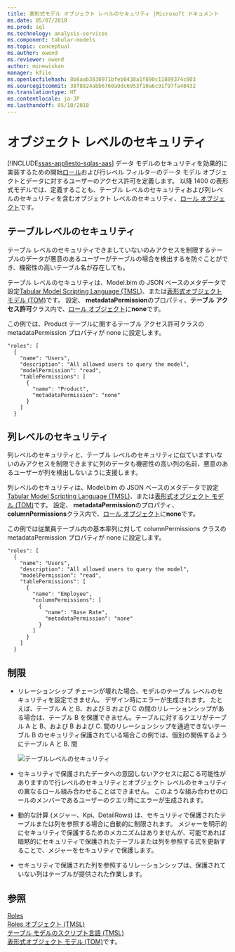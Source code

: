 ```yaml
---
title: 表形式モデル オブジェクト レベルのセキュリティ |Microsoft ドキュメント
ms.date: 05/07/2018
ms.prod: sql
ms.technology: analysis-services
ms.component: tabular-models
ms.topic: conceptual
ms.author: owend
ms.reviewer: owend
author: minewiskan
manager: kfile
ms.openlocfilehash: 8b8aab3830971bfeb0438a1f890c11889374c803
ms.sourcegitcommit: 38f8824abb6760a9dc6953f10a6c91f97fa48432
ms.translationtype: HT
ms.contentlocale: ja-JP
ms.lasthandoff: 05/10/2018
---
```

# <a name="object-level-security"></a>オブジェクト レベルのセキュリティ
[!INCLUDE[ssas-appliesto-sqlas-aas](../../includes/ssas-appliesto-sqlas-aas.md)]
データ モデルのセキュリティを効果的に実装するための開始[ロール](../../analysis-services/tabular-models/roles-ssas-tabular.md)および行レベル フィルターのデータ モデル オブジェクトとデータに対するユーザーのアクセス許可を定義します。 以降 1400 の表形式モデルでは、定義することも、テーブル レベルのセキュリティおよび列レベルのセキュリティを含むオブジェクト レベルのセキュリティ、[ロール オブジェクト](../../analysis-services/tabular-models-scripting-language-objects/roles-object-tmsl.md)です。

## <a name="table-level-security"></a>テーブルレベルのセキュリティ

テーブル レベルのセキュリティできましていないのみアクセスを制限するテーブルのデータが悪意のあるユーザーがテーブルの場合を検出するを防ぐことができ、機密性の高いテーブル名が存在しても。 

 テーブル レベルのセキュリティは、Model.bim の JSON ベースのメタデータで設定[Tabular Model Scripting Language (TMSL)](../../analysis-services/tabular-model-scripting-language-tmsl-reference.md)、または[表形式オブジェクト モデル (TOM)](../../analysis-services/tabular-model-programming-compatibility-level-1200/introduction-to-the-tabular-object-model-tom-in-analysis-services-amo.md)です。 設定、 **metadataPermission**のプロパティ、**テーブル アクセス許可**クラス内で、[ロール オブジェクト](../../analysis-services/tabular-models-scripting-language-objects/roles-object-tmsl.md)に**none**です。

この例では、Product テーブルに関するテーブル アクセス許可クラスの metadataPermission プロパティが none に設定します。

```
"roles": [
  {
    "name": "Users",
    "description": "All allowed users to query the model",
    "modelPermission": "read",
    "tablePermissions": [
      {
        "name": "Product",
        "metadataPermission": "none"
      }
    ]
  }
```

## <a name="column-level-security"></a>列レベルのセキュリティ

列レベルのセキュリティと、テーブル レベルのセキュリティに似ていますいないのみアクセスを制限できますに列のデータも機密性の高い列の名前、悪意のあるユーザーが列を検出しないように支援します。

 列レベルのセキュリティは、Model.bim の JSON ベースのメタデータで設定[Tabular Model Scripting Language (TMSL)](../../analysis-services/tabular-model-scripting-language-tmsl-reference.md)、または[表形式オブジェクト モデル (TOM)](../../analysis-services/tabular-model-programming-compatibility-level-1200/introduction-to-the-tabular-object-model-tom-in-analysis-services-amo.md)です。 設定、 **metadataPermission**のプロパティ、 **columnPermissions**クラス内で、[ロール オブジェクト](../../analysis-services/tabular-models-scripting-language-objects/roles-object-tmsl.md)に**none**です。

この例では従業員テーブル内の基本率列に対して columnPermissions クラスの metadataPermission プロパティが none に設定します。

```
"roles": [
  {
    "name": "Users",
    "description": "All allowed users to query the model",
    "modelPermission": "read",
    "tablePermissions": [
      {
        "name": "Employee",
        "columnPermissions": [
          {
            "name": "Base Rate",
            "metadataPermission": "none"
          }
        ]
      }
    ]
  }
```

## <a name="restrictions"></a>制限

*  リレーションシップ チェーンが壊れた場合、モデルのテーブル レベルのセキュリティを設定できません。 デザイン時にエラーが生成されます。
 たとえば、テーブル A と B、および B および C の間のリレーションシップがある場合は、テーブル B を保護できません。テーブルに対するクエリがテーブル A と B、および B および C. 間のリレーションシップを通過できないテーブル B のセキュリティ保護されている場合この例では、個別の関係するようにテーブル A と B. 間

    ![テーブルレベルのセキュリティ](../../analysis-services/tabular-models/media/ssas-ols.png)  


*  セキュリティで保護されたデータへの意図しないアクセスに起こる可能性がありますので行レベルのセキュリティとオブジェクト レベルのセキュリティの異なるロール組み合わせることはできません。 このような組み合わせのロールのメンバーであるユーザーのクエリ時にエラーが生成されます。

*  動的な計算 (メジャー、Kpi、DetailRows) は、セキュリティで保護されたテーブルまたは列を参照する場合に自動的に制限されます。 メジャーを明示的にセキュリティで保護するためのメカニズムはありませんが、可能であれば暗黙的にセキュリティで保護されたテーブルまたは列を参照する式を更新することで、メジャーをセキュリティで保護します。

*  セキュリティで保護された列を参照するリレーションシップは、保護されていない列はテーブルが提供された作業します。




## <a name="see-also"></a>参照  
[Roles](../../analysis-services/tabular-models/roles-ssas-tabular.md)  
[Roles オブジェクト (TMSL)](../../analysis-services/tabular-models-scripting-language-objects/roles-object-tmsl.md)  
[テーブル モデルのスクリプト言語 (TMSL)](../../analysis-services/tabular-model-scripting-language-tmsl-reference.md)  
[表形式オブジェクト モデル (TOM)](../../analysis-services/tabular-model-programming-compatibility-level-1200/introduction-to-the-tabular-object-model-tom-in-analysis-services-amo.md)です。

  
